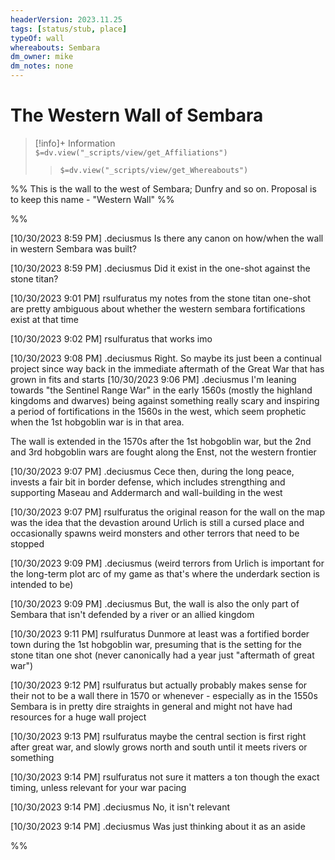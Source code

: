 ```yaml
---
headerVersion: 2023.11.25
tags: [status/stub, place]
typeOf: wall
whereabouts: Sembara
dm_owner: mike
dm_notes: none
---
```

# The Western Wall of Sembara
>[!info]+ Information  
> `$=dv.view("_scripts/view/get_Affiliations")`  
>> `$=dv.view("_scripts/view/get_Whereabouts")`

%% This is the wall to the west of Sembara; Dunfry and so on. Proposal is to keep this name - "Western Wall" %%


%%

[10/30/2023 8:59 PM] .deciusmus
Is there any canon on how/when the wall in western Sembara was built?

[10/30/2023 8:59 PM] .deciusmus
Did it exist in the one-shot against the stone titan?


[10/30/2023 9:01 PM] rsulfuratus
my notes from the stone titan one-shot are pretty ambiguous about whether the western sembara fortifications exist at that time

[10/30/2023 9:02 PM] rsulfuratus
that works imo

[10/30/2023 9:08 PM] .deciusmus
Right. So maybe its just been a continual project since way back in the immediate aftermath of the Great War that has grown in fits and starts
[10/30/2023 9:06 PM] .deciusmus
I'm leaning towards "the Sentinel Range War" in the early 1560s (mostly the highland kingdoms and dwarves) being against something really scary and inspiring a period of fortifications in the 1560s in the west, which seem prophetic when the 1st hobgoblin war is in that area.

The wall is extended in the 1570s after the 1st hobgoblin war, but the 2nd and 3rd hobgoblin wars are fought along the Enst, not the western frontier


[10/30/2023 9:07 PM] .deciusmus
Cece then, during the long peace, invests a fair bit in border defense, which includes strengthing and supporting Maseau and Addermarch and wall-building in the west


[10/30/2023 9:07 PM] rsulfuratus
the original reason for the wall on the map was the idea that the devastion around Urlich is still a cursed place and occasionally spawns weird monsters and other terrors that need to be stopped



[10/30/2023 9:09 PM] .deciusmus
(weird terrors from Urlich is important for the long-term plot arc of my game as that's where the underdark section is intended to be)


[10/30/2023 9:09 PM] .deciusmus
But, the wall is also the only part of Sembara that isn't defended by a river or an allied kingdom


[10/30/2023 9:11 PM] rsulfuratus
Dunmore at least was a fortified border town during the 1st hobgoblin war, presuming that is the setting for the stone titan one shot (never canonically had a year just "aftermath of great war")


[10/30/2023 9:12 PM] rsulfuratus
but actually probably makes sense for their not to be a wall there in 1570 or whenever - especially as in the 1550s Sembara is in pretty dire straights in general and might not have had resources for a huge wall project


[10/30/2023 9:13 PM] rsulfuratus
maybe the central section is first right after great war, and slowly grows north and south until it meets rivers or something


[10/30/2023 9:14 PM] rsulfuratus
not sure it matters a ton though the exact timing, unless relevant for your war pacing


[10/30/2023 9:14 PM] .deciusmus
No, it isn't relevant


[10/30/2023 9:14 PM] .deciusmus
Was just thinking about it as an aside

%%